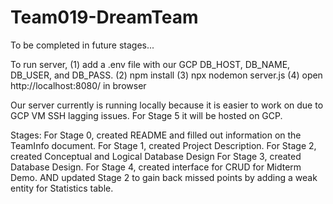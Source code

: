 # Team019-DreamTeam
To be completed in future stages...

To run server, (1) add a .env file with our GCP DB_HOST, DB_NAME, DB_USER, and DB_PASS. (2) npm install (3) npx nodemon server.js (4) open http://localhost:8080/ in browser

Our server currently is running locally because it is easier to work on due to GCP VM SSH lagging issues. For Stage 5 it will be hosted on GCP.

Stages:
For Stage 0, created README and filled out information on the TeamInfo document.
For Stage 1, created Project Description.
For Stage 2, created Conceptual and Logical Database Design
For Stage 3, created Database Design.
For Stage 4, created interface for CRUD for Midterm Demo. AND updated Stage 2 to gain back missed points by adding a weak entity for Statistics table.

